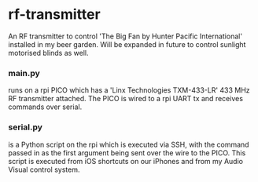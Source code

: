 # rf-transmitter

An RF transmitter to control 'The Big Fan by Hunter Pacific International' installed in my beer garden.
Will be expanded in future to control sunlight motorised blinds as well.


### main.py 
runs on a rpi PICO which has a 'Linx Technologies TXM-433-LR' 433 MHz RF transmitter attached.
The PICO is wired to a rpi UART tx and receives commands over serial.


### serial.py 
is a Python script on the rpi which is executed via SSH, with the command passed in as the first argument being sent over the wire to the PICO.
This script is executed from iOS shortcuts on our iPhones and from my Audio Visual control system.
